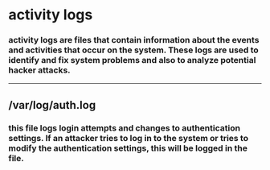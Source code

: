 # activity logs

### activity logs are files that contain information about the events and activities that occur on the system. These logs are used to identify and fix system problems and also to analyze potential hacker attacks.

---

## /var/log/auth.log

### this file logs login attempts and changes to authentication settings. If an attacker tries to log in to the system or tries to modify the authentication settings, this will be logged in the file.
